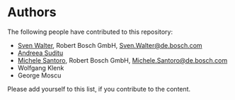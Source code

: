 # Authors

The following people have contributed to this repository:

* [Sven Walter](https://github.com/waltersve), Robert Bosch GmbH, Sven.Walter@de.bosch.com
* [Andreea Suditu](https://github.com/andreea-suditu)
* [Michele Santoro](https://github.com/michelu89), Robert Bosch GmbH, Michele.Santoro@de.bosch.com
* Wolfgang Klenk
* George Moscu

Please add yourself to this list, if you contribute to the content.

